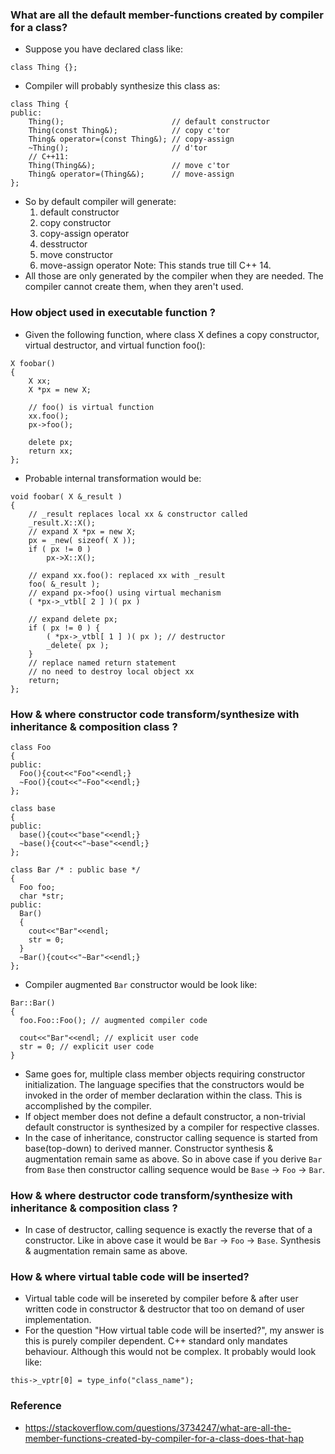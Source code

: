 ### What are all the default member-functions created by compiler for a class?
- Suppose you have declared class like:
```
class Thing {};
```
- Compiler will probably synthesize this class as:
```
class Thing {
public:
    Thing();                        // default constructor
    Thing(const Thing&);            // copy c'tor
    Thing& operator=(const Thing&); // copy-assign
    ~Thing();                       // d'tor
    // C++11:
    Thing(Thing&&);                 // move c'tor
    Thing& operator=(Thing&&);      // move-assign
};
```
- So by default compiler will generate:
	1. default constructor
	2. copy constructor 
	3. copy-assign operator
	4. desstructor
	5. move constructor
	6. move-assign operator
Note: This stands true till C++ 14.
- All those are only generated by the compiler when they are needed. The compiler cannot create them, when they aren't used.

### How object used in executable function ?
-  Given the following function, where class X defines a copy constructor, virtual destructor, and virtual function foo():
```
X foobar()
{
	X xx;
	X *px = new X;

	// foo() is virtual function
	xx.foo();
	px->foo();
	
	delete px;
	return xx;
};

```
- Probable internal transformation would be:
```
void foobar( X &_result )
{
	// _result replaces local xx & constructor called
	_result.X::X();
	// expand X *px = new X;
	px = _new( sizeof( X ));
	if ( px != 0 )
		px->X::X();
	
	// expand xx.foo(): replaced xx with _result
	foo( &_result );
	// expand px->foo() using virtual mechanism
	( *px->_vtbl[ 2 ] )( px )
	
	// expand delete px;
	if ( px != 0 ) {
		( *px->_vtbl[ 1 ] )( px ); // destructor
		_delete( px );
	}
	// replace named return statement
	// no need to destroy local object xx
	return;
};
```
### How & where constructor code transform/synthesize with inheritance & composition class ?

```
class Foo 
{ 
public: 
  Foo(){cout<<"Foo"<<endl;} 
  ~Foo(){cout<<"~Foo"<<endl;} 
};

class base 
{ 
public: 
  base(){cout<<"base"<<endl;}
  ~base(){cout<<"~base"<<endl;}
};

class Bar /* : public base */
{ 
  Foo foo; 
  char *str; 
public: 
  Bar()
  {
    cout<<"Bar"<<endl;
    str = 0;
  }
  ~Bar(){cout<<"~Bar"<<endl;}
};
```
- Compiler augmented `Bar` constructor would be look like:
```
Bar::Bar()
{
  foo.Foo::Foo(); // augmented compiler code
  
  cout<<"Bar"<<endl; // explicit user code
  str = 0; // explicit user code
}
```
- Same goes for, multiple class member objects requiring constructor initialization. The language specifies that the constructors would be invoked in the order of member declaration within the class. This is accomplished by the compiler.
- If object member does not define a default constructor, a non-trivial default constructor is synthesized by a compiler for respective classes.
- In the case of inheritance, constructor calling sequence is started from base(top-down) to derived manner. Constructor synthesis & augmentation remain same as above. So in above case if you derive `Bar` from `Base` then constructor calling sequence would be `Base` -> `Foo` -> `Bar`.

### How & where destructor code transform/synthesize with inheritance & composition class ?
- In case of destructor, calling sequence is exactly the reverse that of a constructor. Like in above case it would be `Bar` -> `Foo` -> `Base`. Synthesis & augmentation remain same as above.

### How & where virtual table code will be inserted?
- Virtual table code will be insereted by compiler before & after user written code in constructor & destructor that too on demand of user implementation.
- For the question "How virtual table code will be inserted?", my answer is this is purely compiler dependent. C++ standard only mandates behaviour. Although this would not be complex. It probably would look like:
```
this->_vptr[0] = type_info("class_name");
```
### Reference
- https://stackoverflow.com/questions/3734247/what-are-all-the-member-functions-created-by-compiler-for-a-class-does-that-hap
